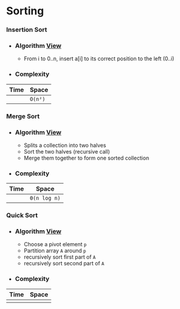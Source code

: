 # Sorting

### Insertion Sort

* ### Algorithm [View](sorting/insertion.go)
  * From i to 0..n, insert a[i] to its correct position to the left (0..i)
* ### Complexity

| Time | Space   |
| ---- | ------- |
|      | `O(n²)` |

### Merge Sort

* ### Algorithm [View](sorting/mergesort.go)
  * Splits a collection into two halves
  * Sort the two halves (recursive call)
  * Merge them together to form one sorted collection
* ### Complexity

| Time | Space        |
| ---- | ------------ |
|      | `Θ(n log n)` |

### Quick Sort

* ### Algorithm [View](sorting/quicksort.go)
  * Choose a pivot element `p`
  * Partition array `A` around `p`
  * recursively sort first part of `A`
  * recursively sort second part of `A`
* ### Complexity

| Time | Space |
| ---- | ----- |
|      |       |